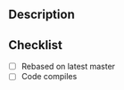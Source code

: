 <!--
Short description of the new example
-->

Description
-----------
<!--
What feature of rust wrapper or ArrayFire is the example show casing?
-->

Checklist
---------
- [ ] Rebased on latest master
- [ ] Code compiles
